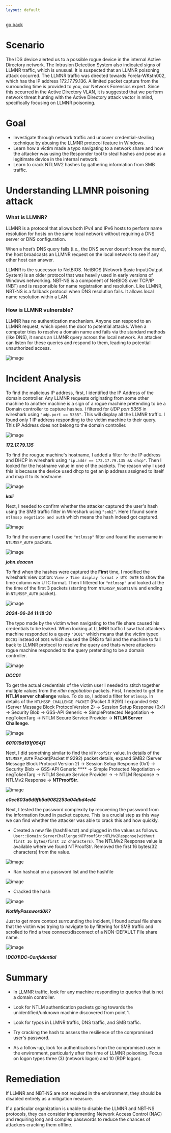 ```yaml
---
layout: default
---
```


[go back](./)
# Scenario
The IDS device alerted us to a possible rogue device in the internal Active Directory network. The Intrusion Detection System also indicated signs of LLMNR traffic, which is unusual. It is suspected that an LLMNR poisoning attack occurred. The LLMNR traffic was directed towards Forela-WKstn002, which has the IP address 172.17.79.136. A limited packet capture from the surrounding time is provided to you, our Network Forensics expert. Since this occurred in the Active Directory VLAN, it is suggested that we perform network threat hunting with the Active Directory attack vector in mind, specifically focusing on LLMNR poisoning.

# Goal
- Investigate through network traffic and uncover credential-stealing technique by abusing the LLMNR protocol feature in Windows. 
- Learn how a victim made a typo navigating to a network share and how the attacker was using the Responder tool to steal hashes and pose as a legitimate device in the internal network. 
- Learn to crack NTLMV2 hashes by gathering information from SMB traffic.

# Understanding LLMNR poisoning attack
### What is LLMNR?
LLMNR is a protocol that allows both IPv4 and IPv6 hosts to perform name resolution for hosts on the same local network without requiring a DNS server or DNS configuration.

When a host’s DNS query fails (i.e., the DNS server doesn’t know the name), the host broadcasts an LLMNR request on the local network to see if any other host can answer.

LLMNR is the successor to NetBIOS.  NetBIOS (Network Basic Input/Output System) is an older protocol that was heavily used in early versions of Windows networking. NBT-NS is a component of NetBIOS over TCP/IP (NBT) and is responsible for name registration and resolution.  Like LLMNR, NBT-NS is a fallback protocol when DNS resolution fails. It allows local name resolution within a LAN.

### How is LLMNR vulnerable?
LLMNR has no authentication mechanism.  Anyone can respond to an LLMNR request, which opens the door to potential attacks.  When a computer tries to resolve a domain name and fails via the standard methods (like DNS), it sends an LLMNR query across the local network.  An attacker can listen for these queries and respond to them, leading to potential unauthorized access.

![image](https://github.com/user-attachments/assets/44e94531-e945-407f-bc19-77ae3569c0ba)

# Incident Analysis
To find the malicious IP address, first, I identified the IP Address of the domain controller. Any LLMNR requests originating from some other machine to another machine is a sign of a rogue machine pretending to be a Domain controller to capture hashes. I filtered for *UDP port 5355* in wireshark using `"udp.port == 5355"`. This will display all the LLMNR traffic. I found only 1 IP address responding to the victim machine to their query. This IP Address does not belong to the domain controller.

![image](https://github.com/user-attachments/assets/cb76d69f-1342-4325-9594-3d8a6a5cfe97)

***172.17.79.135***

To find the rougue machine's hostname, I added a filter for the IP address and DHCP in wireshark using `"ip.addr == 172.17.79.135 && dhcp"`. Then I looked for the hostname value in one of the packets. The reason why I used this is because the device used dhcp to get an ip address assigned to itself and map it to its hostname.

![image](https://github.com/user-attachments/assets/67ed17fe-da79-4151-9cb2-0bdf664c5c47)

***kali***

Next, I needed to confirm whether the attacker captured the user's hash using the SMB traffic filter in Wireshark using `"smb2"`. Here I found some `ntlmssp negotiate and auth` which means the hash indeed got captured.

![image](https://github.com/user-attachments/assets/73e207f2-bf3c-45f6-81ca-667c21cf1e7c)

To find the username I used the `"ntlmssp"` filter and found the username in `NTLMSSP_AUTH` packets.

![image](https://github.com/user-attachments/assets/2ab80ae8-9a01-4be0-ae6a-aed1a9a35751)

***john.deacon***

To find when the hashes were captured the **First** time, I modified the wireshark view option: `View > Time display format > UTC DATE` to show the time column win UTC format. Then I filtered for `"ntlmssp"` and looked at the the time of the first 3 packets (starting from `NTLMSSP_NEGOTIATE` and ending in `NTLMSSP_AUTH` packet).

![image](https://github.com/user-attachments/assets/17df8e8d-99a1-44c5-9be9-e52bf6041263)

***2024-06-24 11:18:30***

The typo made by the victim when navigating to the file share caused his credentials to be leaked. When looking at LLMNR traffic I saw that attackers machine responded to a query `"DC01"` which means that the victim typed `DCC01` instead of `DC01` which caused the DNS to fail and the machine to fall back to LLMNR protocol to resolve the query and thats where attackers rogue machine responded to the query pretending to be a domain controller.

![image](https://github.com/user-attachments/assets/750c7e6c-06c1-4786-93ba-86cce20ef855)

***DCC01***

To get the actual credentials of the victim user I needed to stitch together multiple values from the *ntlm negotiation* packets. First, I needed to get the **NTLM server challenge** value. To do so, I added a filter for `ntlmssp`. In details of the `NTLMSSP_CHALLENGE PACKET` (Packet # 9291) I expanded `SMB2` (Server Message Block ProtocolVersion 2) -> Session Setup Response (0x1) -> Security Blob -> GSS-API Generic -> SimpleProtected Negotiation -> negTokenTarg -> NTLM Secure Service Provider -> **NTLM Server Challenge**.

![image](https://github.com/user-attachments/assets/bd29aa2c-f323-448c-a727-5726a808fb92)

***601019d191f054f1***

Next, I did something similar to find the `NTProofStr` value. In details of the `NTLMSSP_AUTH` Packet(Packet # 9292) packet details, expand SMB2 (Server Message Block Protocol Version 2) -> Session Setup Response (0x1) -> Security Blob -> GSS-API Generic **** -> Simple Protected Negotiation -> negTokenTarg -> NTLM Secure Service Provider -> -> NTLM Response -> NTLMv2 Response -> **NTProofStr**.

![image](https://github.com/user-attachments/assets/3fb03647-be4d-4a8c-9d55-fe28213ce34d)

***c0cc803a6d9fb5a9082253a04dbd4cd4***

Next, I tested the password complexity by recovering the password from the information found in packet capture. This is a crucial step as this way we can find whether the attacker was able to crack this and how quickly.

- Created a new file (hashfile.txt) and plugged in the values as follows. `User::Domain:ServerChallenge:NTProofStr:NTLMv2Response(without first 16 bytes/first 32 characters)`. The NTLMv2 Response value is available where we found NTProofStr. Removed the first 16 bytes(32 characters) from the value.

![image](https://github.com/user-attachments/assets/4129338a-3a64-4a4f-ad94-104d4273c2df)

-  Ran hashcat on a password list and the hashfile

![image](https://github.com/user-attachments/assets/f35f5a0b-e5c0-435c-ae4d-33a4c5908ed1)

- Cracked the hash

![image](https://github.com/user-attachments/assets/cf65dc9c-73db-41bf-81aa-e011c39d863e)

***NotMyPassword0K?***

Just to get more context surrounding the incident, I found actual file share that the victim was trying to navigate to by filtering for SMB traffic and scrolled to find a tree connect/disconnect of a NON-DEFAULT File share name.

![image](https://github.com/user-attachments/assets/7b5b0bcd-0d0a-4ca0-bb31-63a26d34d151)

***\\DC01\DC-Confidential***

# Summary

- In LLMNR traffic, look for any machine responding to queries that is not a domain controller.

- Look for NTLM authentication packets going towards the unidentified/unknown machine discovered from point 1.

- Look for typos in LLMNR traffic, DNS traffic, and SMB traffic.

- Try cracking the hash to assess the resilience of the compromised user's password.

- As a follow-up, look for authentications from the compromised user in the environment, particularly after the time of LLMNR poisoning. Focus on logon types three (3) (network logon) and 10 (RDP logon).

# Remediation
If LLMNR and NBT-NS are not required in the environment, they should be disabled entirely as a mitigation measure.

If a particular organization is unable to disable the LLMNR and NBT-NS protocols, they can consider implementing Network Access Control (NAC) and requiring long and complex passwords to reduce the chances of attackers cracking them offline.

